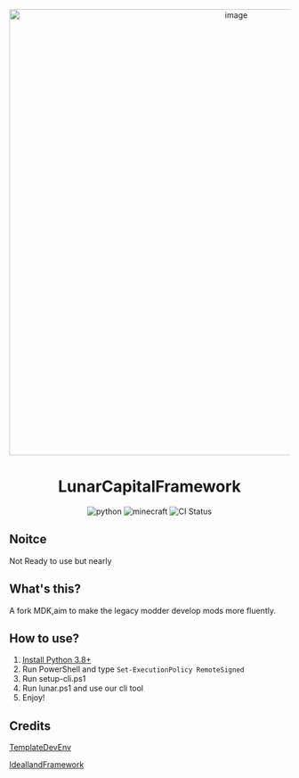 <div align=center>
  <img width=800 src="https://github.com/TeamGensouSpark/LunarCapitalFramework/wiki/Banner.png"  alt="image"/>
  <h1 align="center">LunarCapitalFramework</h1>
</div>
<div align=center>
  <img src="https://img.shields.io/badge/python-3.8+-blue" alt="python">
  <img src="https://img.shields.io/badge/minecraft-1.12.2-green" alt="minecraft">
  <img src="https://img.shields.io/github/actions/workflow/status/TeamGensouSpark/LunarCapitalFramework/build.yml" alt="CI Status">
</div>

## Noitce

Not Ready to use but nearly

## What's this?

A fork MDK,aim to make the legacy modder develop mods more fluently.

## How to use?

1. [Install Python 3.8+](https://www.python.org/downloads/)
2. Run PowerShell and type `Set-ExecutionPolicy RemoteSigned`
3. Run setup-cli.ps1
4. Run lunar.ps1 and use our cli tool
5. Enjoy!

## Credits

[TemplateDevEnv](https://github.com/CleanroomMC/TemplateDevEnv)

[IdeallandFramework](https://github.com/IdeallandEarthDept/IdeallandFramework)

